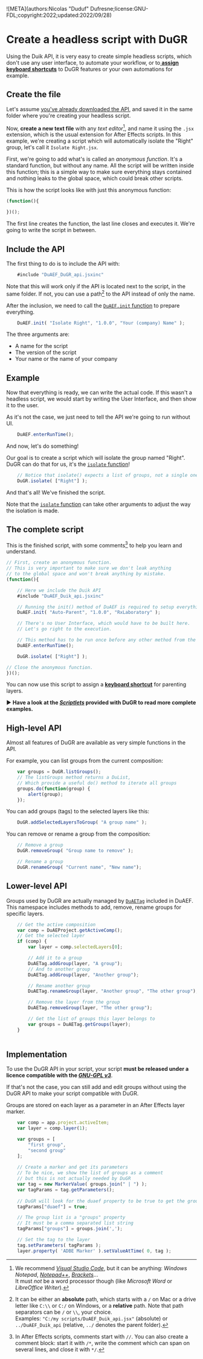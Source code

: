 ![META](authors:Nicolas "Duduf" Dufresne;license:GNU-FDL;copyright:2022;updated:2022/09/28)

# Create a headless script with DuGR

Using the Duik API, it is very easy to create simple headless scripts, which don't use any user interface, to automate your workflow, or to[ **assign keyboard shortcuts**](shortcuts.md) to DuGR features or your own automations for example.

## Create the file

Let's assume [you've already downloaded the API](getting-started.md), and saved it in the same folder where you're creating your headless script.

Now, **create a new text file** with any *text editor*[^1], and name it using the `.jsx` extension, which is the usual extension for After Effects scripts. In this example, we're creating a script which will automatically isolate the "Right" group, let's call it `Isolate Right.jsx`.

First, we're going to add what's is called an *anonymous function*. It's a standard function, but without any name. All the script will be written inside this function; this is a simple way to make sure everything stays contained and nothing leaks to the global space, which could break other scripts.

This is how the script looks like with just this anonymous function:

```js
(function(){

})();
```

The first line creates the function, the last line closes and executes it. We're going to write the script in between.

## Include the API

The first thing to do is to include the API with:

```js
    #include "DuAEF_DuGR_api.jsxinc"
```

Note that this will work only if the API is located next to the script, in the same folder. If not, you can use a path[^2] to the API instead of only the name.

After the inclusion, we need to call the [`DuAEF.init` function](http://duik.rxlab.io/DuAEF.html#.init) to prepare everything.

```js
    DuAEF.init( "Isolate Right", "1.0.0", "Your (company) Name" );
```

The three arguments are:

- A name for the script
- The version of the script
- Your name or the name of your company

## Example

Now that everything is ready, we can write the actual code. If this wasn't a headless script, we would start by writing the User Interface, and then show it to the user.

As it's not the case, we just need to tell the API we're going to run without UI.

```js
    DuAEF.enterRunTime();
```

And now, let's do something!

Our goal is to create a script which will isolate the group named "Right". DuGR can do that for us, it's the [`isolate` function](https://dugr.rxlab.io/DuGR.html#.isolate)!

```js
    // Notice that isolate() expects a list of groups, not a single one.
    DuGR.isolate( ["Right"] );
```

And that's all! We've finished the script.

Note that the [`isolate` function](https://dugr.rxlab.io/DuGR.html#.isolate) can take other arguments to adjust the way the isolation is made.

## The complete script

This is the finished script, with some comments[^3] to help you learn and understand.

```js
// First, create an anonymous function.
// This is very important to make sure we don't leak anything
// to the global space and won't break anything by mistake.
(function(){

    // Here we include the Duik API
    #include "DuAEF_Duik_api.jsxinc"

    // Running the init() method of DuAEF is required to setup everything properly.
    DuAEF.init( "Auto-Parent", "1.0.0", "RxLaboratory" );

    // There's no User Interface, which would have to be built here.
    // Let's go right to the execution.

    // This method has to be run once before any other method from the API.
    DuAEF.enterRunTime();

    DuGR.isolate( ["Right"] );

// Close the anonymous function.
})();
```

You can now use this script to assign a **[keyboard shortcut](shortcuts.md)** for parenting layers.

► **Have a look at the [*Scriptlets*](../install.md#keyboard-shortcuts) provided with DuGR to read more complete examples.**

## High-level API

Almost all features of DuGR are available as very simple functions in the API.

For example, you can list groups from the current composition:

```js
    var groups = DuGR.listGroups();
    // The listGroups method returns a DuList,
    // Which provide a useful do() method to iterate all groups
    groups.do(function(group) {
        alert(group);
    });
```

You can add groups (tags) to the selected layers like this:

```js
    DuGR.addSelectedLayersToGroup( "A group name" );
```

You can remove or rename a group from the composition:

```js
    // Remove a group
    DuGR.removeGroup( "Group name to remove" );

    // Rename a group
    DuGR.renameGroup( "Current name", "New name");
```

## Lower-level API

Groups used by DuGR are actually managed by [`DuAETag`](https://dugr.rxlab.io/DuAETag.html) included in DuAEF. This namespace includes methods to add, remove, rename groups for specific layers.

```js
    // Get the active composition
    var comp = DuAEProject.getActiveComp();
    // Get the selected layer
    if (comp) {
        var layer = comp.selectedLayers[0];

        // Add it to a group
        DuAETag.addGroup(layer, "A group");
        // And to another group
        DuAETag.addGroup(layer, "Another group");

        // Rename another group
        DuAETag.renameGroup(layer, "Another group", "The other group");

        // Remove the layer from the group
        DuAETag.removeGroup(layer, "The other group");

        // Get the list of groups this layer belongs to
        var groups = DuAETag.getGroups(layer);
    }
    
```

## Implementation

To use the DuGR API in your script, your script **must be released under a licence compatible with the [*GNU-GPL v3*](../license.md)**.

If that's not the case, you can still add and edit groups without using the DuGR API to make your script compatible with DuGR.

Groups are stored on each layer as a parameter in an After Effects layer marker.

```js
    var comp = app.project.activeItem;
    var layer = comp.layer(1);

    var groups = [
        "first group",
        "second group"
    ];
    
    // Create a marker and get its parameters
    // To be nice, we show the list of groups as a comment
    // but this is not actually needed by DuGR
    var tag = new MarkerValue( groups.join(" | ") );
    var tagParams = tag.getParameters();
    
    // DuGR will look for the duaef property to be true to get the groups
    tagParams["duaef"] = true;

    // The group list is a "groups" property
    // It must be a comma separated list string
    tagParams["groups"] = groups.join(',');

    // Set the tag to the layer
    tag.setParameters( tagParams );
    layer.property( 'ADBE Marker' ).setValueAtTime( 0, tag );
```

[^1]:
    We recommend [*Visual Studio Code*](https://code.visualstudio.com/), but it can be anything: *Windows Notepad*, [*Notepad++*](https://notepad-plus-plus.org/), [*Brackets*](https://brackets.io/)...  
    It must *not* be a word processor though (like *Microsoft Word* or *LibreOffice Writer*).

[^2]:
    It can be either an **absolute** path, which starts with a `/` on Mac or a drive letter like `C:\\` or `C:/` on Windows, or a **relative** path. Note that path separators can be `/` or `\\`, your choice.  
    Examples: `"C:/my scripts/DuAEF_Duik_api.jsx"` (absolute) or `../DuAEF_Duik_api` (relative, `../` denotes the parent folder).

[^3]:
    In After Effects scripts, comments start with `//`. You can also create a comment block: start it with `/*`, write the comment which can span on several lines, and close it with `*/`.